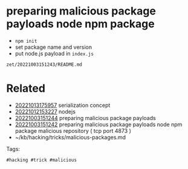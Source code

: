 # preparing malicious package payloads node npm package
- `npm init`
- set package name and version
- put node.js payload in `index.js`

` zet/20221003151243/README.md `

# Related

- [20221013175957](/zet/20221013175957/README.md) serialization concept
- [20221012153227](/zet/20221012153227/README.md) nodejs
- [20221003151244](/zet/20221003151244/README.md) preparing malicious package payloads
- [20221003151242](/zet/20221003151242/README.md) preparing malicious package payloads node npm package malicious repository ( tcp port 4873 )
- ~/kb/hacking/tricks/malicious-packages.md

Tags:

    #hacking #trick #malicious 
